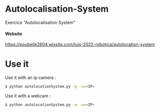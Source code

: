 # Autolocalisation-System
Exercice "Autolocalisation System"

#### Website

https://poubelle2604.wixsite.com/luis-2022-robotica/autolocation-system

# Use it

Use it with an ip camera :
```bash
$ python autolocationSystem.py -p -u=<IP>
```

Use it with a webcam :
```bash
$ python autolocationSystem.py -w -u=<IP>
```